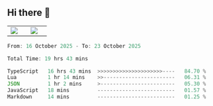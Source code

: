 ## Hi there 👋

<p align="center">
  <table align="center">
  <tr border="none">
  <td width="35%" align="center">
    <img  align="center"  src="http://github-profile-summary-cards.vercel.app/api/cards/stats?username=ricepunk&theme=github_dark" />
  </td>
    
  <td width="65%" align="center">
    <img  align="center"  src="http://github-profile-summary-cards.vercel.app/api/cards/profile-details?username=ricepunk&theme=github_dark" />
  </td>
  </tr>
  </table>
</p>

<!--START_SECTION:waka-->

```typescript
From: 16 October 2025 - To: 23 October 2025

Total Time: 19 hrs 43 mins

TypeScript   16 hrs 43 mins  >>>>>>>>>>>>>>>>>>>>>----   84.70 %
Lua          1 hr 14 mins    >>-----------------------   06.31 %
JSON         1 hr 2 mins     >------------------------   05.30 %
JavaScript   18 mins         -------------------------   01.57 %
Markdown     14 mins         -------------------------   01.25 %
```

<!--END_SECTION:waka-->

